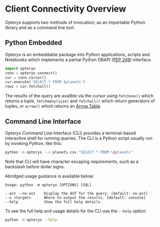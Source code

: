 # Client Connectivity Overview

Opteryx supports two methods of invocation; as an importable Python library and as a command line tool.

## Python Embedded

Opteryx is an embeddable package into Python applications, scripts and Notebooks which implements a partial Python DBAPI ([PEP 249](https://peps.python.org/pep-0249/)) interface.

~~~python
import opteryx
conn = opteryx.connect()
cur = conn.cursor()
cur.execute('SELECT * FROM $planets')
rows = cur.fetchall()
~~~

The results of the query are availble via the cursor using `fetchone()` which returns a tuple, `fetchmany(size)` and `fetchall()` which return generators of tuples, or `arrow()` which returns an [Arrow Table](https://arrow.apache.org/docs/python/generated/pyarrow.Table.html#pyarrow.Table).

## Command Line Interface

Opteryx Command Line Interface (CLI) provides a terminal-based interactive shell for running queries. The CLI is a Python script usually run by invoking Python, like this:

~~~bash
python -m opteryx --o planets.csv "SELECT * FROM \$planets"
~~~

Note that CLI will have character escaping requirements, such as a backslash before dollar signs.

Abridged usage guidance is available below:

~~~
Usage: python -m opteryx [OPTIONS] [SQL] 

--ast --no-ast    Display the AST for the query. [default: no-ast]
--o <target>      Where to output the results. [default: console]
--help            Show the full help details.          
~~~

To see the full help and usage details for the CLI use the `--help` option:

~~~bash
python -m opteryx --help
~~~
